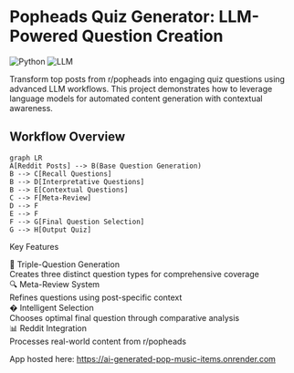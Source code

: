 # Popheads Quiz Generator: LLM-Powered Question Creation

![Python](https://img.shields.io/badge/python-3.9+-blue.svg)
![LLM](https://img.shields.io/badge/LLM-DeepSeekChat-green.svg)

Transform top posts from r/popheads into engaging quiz questions using advanced LLM workflows. This project demonstrates how to leverage language models for automated content generation with contextual awareness.

## Workflow Overview
```mermaid
graph LR
A[Reddit Posts] --> B(Base Question Generation)
B --> C[Recall Questions]
B --> D[Interpretative Questions]
B --> E[Contextual Questions]
C --> F[Meta-Review]
D --> F
E --> F
F --> G[Final Question Selection]
G --> H[Output Quiz]
```

Key Features

🎯 Triple-Question Generation\
Creates three distinct question types for comprehensive coverage\
🔍 Meta-Review System\
Refines questions using post-specific context\
� Intelligent Selection\
Chooses optimal final question through comparative analysis\
📊 Reddit Integration\
Processes real-world content from r/popheads

App hosted here: https://ai-generated-pop-music-items.onrender.com
